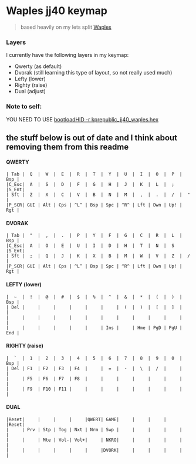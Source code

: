 # Waples jj40 keymap
> based heavily on my lets split
[Waples](https://www.github.com/Waples)

### Layers
I currently have the following layers in my keymap:
* Qwerty 	(as default)
* Dvorak	(still learning this type of layout, so not really used much)
* Lefty		(lower)
* Righty	(raise)
* Dual		(adjust)

### Note to self:
YOU NEED TO USE [bootloadHID -r kprepublic_jj40_waples.hex](https://github.com/qmk/qmk_firmware/tree/master/keyboards/jj40)

## the stuff below is out of date and I think about removing them from this readme

#### QWERTY
	| Tab |  Q  |  W  |  E  |  R  |  T  |  Y  |  U  |  I  |  O  |  P  | Bsp |
	|C_Esc|  A  |  S  |  D  |  F  |  G  |  H  |  J  |  K  |  L  |  ;  |S_Ent|
	| Sft |  Z  |  X  |  C  |  V  |  B  |  N  |  M  |  ,  |  .  |  /  |  "  |
	|P_SCR| GUI | Alt | Cps | ^L^ | Bsp | Spc | ^R^ | Lft | Dwn | Up! | Rgt |


#### DVORAK
	| Tab |  "  |  ,  |  .  |  P  |  Y  |  F  |  G  |  C  |  R  |  L  | Bsp |
 	|C_Esc|  A  |  O  |  E  |  U  |  I  |  D  |  H  |  T  |  N  |  S  |S_Ent|
	| Sft |  ;  |  Q  |  J  |  K  |  X  |  B  |  M  |  W  |  V  |  Z  |  /  |
	|P_SCR| GUI | Alt | Cps | ^L^ | Bsp | Spc | ^R^ | Lft | Dwn | Up! | Rgt |

#### LEFTY	(lower)
	|  ~  |  !  |  @  |  #  |  $  |  %  |  ^  |  &  |  *  |  (  |  )  | Bsp |
	| Del |     |     |     |     |     |     |  (  |  )  |  [  |  ]  |     |
	|     |     |     |     |     |     |     |     |     |     |     |     |
	|     |     |     |     |     |     | Ins |     | Hme | PgD | PgU | End |


#### RIGHTY	(raise)
	|  `  |  1  |  2  |  3  |  4  |  5  |  6  |  7  |  8  |  9  |  0  | Bsp |
	| Del | F1  | F2  | F3  | F4  |     |  =  |  -  |  \  |  /  |     |     |
	|     | F5  | F6  | F7  | F8  |     |     |     |     |     |     |     |
 	|     | F9  | F10 | F11 |     |     |     |     |     |     |     |     |


#### DUAL
	|Reset|     |     |     |     |QWERT| GAME|     |     |     |     |Reset|
	|     | Prv | Stp | Tog | Nxt | Nrm | Swp |     |     |     |     |     |
	|     |     | Mte | Vol-| Vol+|     | NKRO|     |     |     |     |     |
	|     |     |     |     |     |     |DVORK|     |     |     |     |     |
